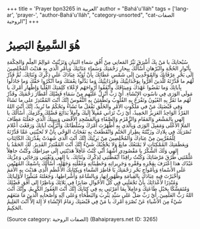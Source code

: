+++
title = 'Prayer bpn3265 in العربية'
author = "Bahá'u'lláh"
tags = ['lang-ar', 'prayer-', "author-Bahá'u'lláh", "category-unsorted", "cat-الصفات الروحية"]
+++
# هُوَ السَّمِيعُ البَصِيرُ
سُبْحانِكَ يا مَنْ بِكَ أَشْرَقَ نَيِّرُ المَعانِي مِنْ أُفُقِ سَماءِ البَيانِ وَتَزَيَّنَتْ عَوالِمُ العِلْمِ وَالحِكْمَةِ بِأنْوارِ الحُجَّةِ والبُرْهانِ أَسْأَلُكَ بِبِحارِ رَحْمَتِكَ وَسَماءِ عِنَايَتِكَ وَبِأَمْرِ الَّذي بِهِ هَدَيْتَ المُخْلِصِينَ إِلَى بَحْرِ عِرْفَانِكَ وَالمُوَحِّدِينَ إِلَى شَمْسِ عَطَائِكَ بِأَنْ تُؤيِّدَ عِبَادَكَ عَلَى ذِكْرِكَ وَثَنَائِكَ. ثُمَّ قَدِّرْ لَهُم ما قَدَّرْتَهُ للَّذينَ أَقَرُّوا بِوَحْدَانِيَّتِكَ وَفَرَدَانِيَّتِكَ وَما بَدَّلُوا نِعْمَتَكَ وَما أَنْكَرُوا حَقَّكَ وَما جَادَلُوا بِآياتِكَ وَما نَقَضُوا عَهْدَكَ وَمِيثاقَكَ وأَنْفَقُوا أَرْواحَهُم لإِعْلاءِ كَلِمَتِكَ العُلْيا وَإِظْهارِ أَمْرِكَ يا مَولَى الوَرَى فِي ناسُوتِ الإِنْشَاءِ. أَيْ رَبِّ أَنْزِلْ عَلَيْهِم مِنْ سَمَاءِ فَضْلِكَ أَمْطَارَ رَحْمَتِكَ وقَدِّرْ لَهُم ما تَقَرُّ بِهِ العُيُونُ وتَفْرَحُ بِهِ القُلُوبُ وتَطْمَئِنُ بِهِ النُّفُوسُ إِنَّكَ أَنْتَ المُقْتَدِرُ على ما تَشَاءُ وَفِي قَبْضَتِكَ مَنْ في مَلَكُوتِ الأَمْرِ والخَلْقِ تَفْعَلُ ما تَشَاءُ وتَحْكُمُ ما تُرِيدُ، إنَّكَ أَنْتَ اللهُ الفَرْدُ الوَاحِدُ العَزِيزُ الحَمِيدُ، أَيْ رَبِّ تَرَاني مُقبِلاً إِلَيكَ وآمِلاً بَدَائِعَ فَضْلِكَ وكَرَمِكَ. أَسْأَلُكَ يا إِلهي بِالمَشْعَرِ وَالمَقَامِ وَالزَّمْزَمِ وَالصَّفَاءِ وَبِالمَسْجِدِ الأَقْصَى وَبِبِيتِكَ الَّذي جَعَلْتَهُ مَطَافَ المَلإِ الأَعْلَى وَمَقبِلَ الوَرَى وَبِالَّذي بِهِ أَظْهَرْتَ أَمْرَكَ وسُلْطَانَكَ وَأَنْزَلْتَ آياتِكَ وَرَفَعْتَ أَعْلامَ نُصْرَتِكَ فِي بِلادِكَ وزَيَّنْتَهُ بِطِرازِ الخَتْمِ وَانْقَطَعَتْ بِهِ نَفَحَاتُ الوَحْي بِأَنْ لا تُخيِّبَنِي عَمَّا قَدَّرْتَهُ لِلْمُقَرَّبِينَ مِنْ عِبَادِكَ وَالمُخْلِصِينَ مِنْ بَرِيَّتِكَ إِنَّكَ أَنْتَ الَّذي شَهِدَتْ بِقُدْرَتِكَ الكَائِنَاتِ وَبِعَظَمَتِكَ المُمْكِنَاتِ لا يَمْنَعُكَ مانِعٌ وَلا يَحْجُبُكَ شَيْءٌ إِنَّكَ أَنْتَ المُقْتَدِرُ القَدِيرُ. لَكَ الحَمْدُ يا إِلهِي وَلَكَ الشُّكْرُ يا مَقْصُودِي أَشْهَدُ أَنِّي كُنْتُ غَافِلاً هَدَيْتَنِي إِلَى صِرَاطِكَ وكُنْتُ جاهِلاً عَلَّمْتَنِي طُرُقَ مَرْضَاتِكَ وَكُنْتُ راقِدًا أَيْقَظْتَنِي لِذِكْرِكَ وثَنَائِكَ. يا إِلهِي وَبُغْيَتِي وَرَجَائِي وَعِزَّتِكَ عَبْدُك هذا اعْتَرَفَ بِعَجْزِهِ وفَقْرِهِ وَجَرِيراتِهِ وَخَطِيئَاتِهِ وَغَفْلَتِهِ وَجَهْلِهِ، أَسْأَلُكَ بِاسْمِكَ المُهَيْمِنِ عَلَى الأَسْماءِ وَبِأَمْواجِ بَحْرِ رَحْمَتِكَ يَا فَاطِرَ السَّماءِ وَبِكِتَابِكَ الأَعْظَمِ الَّذِي هَدَيْتَ بِهِ الأُمَمَ وَأَخْبَرْتَ فِيهِ عِبَادَكَ بِالقِيامَةِ وظُهُوراتِها، وَبِالسَّاعَةِ وَأَشْراطِها، وَجَعَلتَهُ مُبَشِّرًا لأَوْلِيائِكَ وَمُنْذِرًا لأَعْدَائِكَ بِأَنْ تَجْعَلَنِي فِي كُلِّ الأَحْوالِ صَابِرًا فِي بَلائِكَ وَناظِرًا إِلى أُفُقِ فَضْلِكَ وَمُتَمَسِّكًا بِحَبْلِ طَاعَتِكَ وَعامِلاً بِمَا أَمَرْتَنِي بِهِ فِي كِتَابِكَ إِنَّكَ أَنْتَ الغَفُورُ الكَرِيمُ. وإِنَّكَ أَنْتَ اللهُ رَبُّ العَلَمِينَ.
أَيْ رَبِّ صَلِّ عَلى سَيِّدِ يَثْرِبَ وَالبَطْحَاءِ وَعَلى آلِهِ وَأَصْحابِهِ الَّذينَ مَا مَنَعَهُم شَيْءٌ مِنَ الأَشْياءِ عَنْ نُصْرَةِ أَمْرِكَ يا مَنْ فِي قَبْضَتِكَ زِمَامُ الإِنْشَاءِ لا إِلهَ إلاَّ أَنْتَ العَلِيمُ الحَكِيمُ.

(Source category: الصفات الروحية)
(Bahaiprayers.net ID: 3265)
